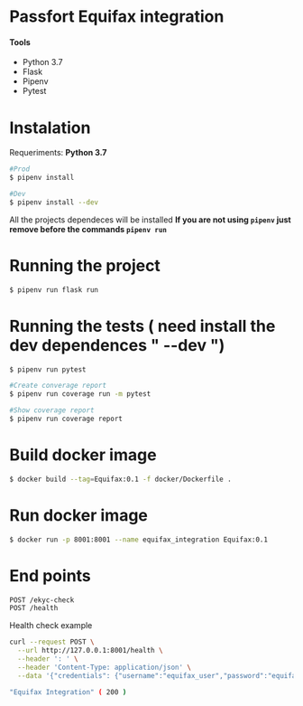 # Passfort Equifax integration

#### Tools
 - Python 3.7
 - Flask
 - Pipenv
 - Pytest
 
# Instalation

Requeriments: **Python 3.7**

```sh
#Prod
$ pipenv install

#Dev
$ pipenv install --dev
```
All the projects dependeces will be installed
**If you are not using `pipenv` just remove before the commands `pipenv run`**


# Running the project
```sh
$ pipenv run flask run
```
# Running the tests ( need install the dev dependences " --dev ")

```sh
$ pipenv run pytest

#Create converage report
$ pipenv run coverage run -m pytest

#Show coverage report
$ pipenv run coverage report
```
# Build docker image
```sh
$ docker build --tag=Equifax:0.1 -f docker/Dockerfile .
```
# Run docker image
```sh
$ docker run -p 8001:8001 --name equifax_integration Equifax:0.1
```
# End points
```sh
POST /ekyc-check
POST /health
```
Health check example
```sh
curl --request POST \
  --url http://127.0.0.1:8001/health \
  --header ': ' \
  --header 'Content-Type: application/json' \
  --data '{"credentials": {"username":"equifax_user","password":"equifax_pass","is_cta": true}}'

"Equifax Integration" ( 200 )
  ```
